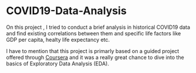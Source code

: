# COVID19-Data-Analysis
On this project , I tried to conduct a brief analysis in historical COVID19 data and find existing correlations between them and specific life factors like GDP per capita, healty life expectancy etc. 

I have to mention that this project is primarly based on a guided project offered through [Coursera](https://www.coursera.org/projects/covid19-data-analysis-using-python) and it was a really great chance to dive into the basics of Exploratory Data Analysis (EDA).
